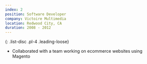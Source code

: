 ```yaml
---
index: 2
position: Software Developer
company: Victoire Multimedia
location: Redwood City, CA
duration: 2008 - 2012
---
```

{: .list-disc .pl-4 .leading-loose}
- Collaborated with a team working on ecommerce websites using Magento
